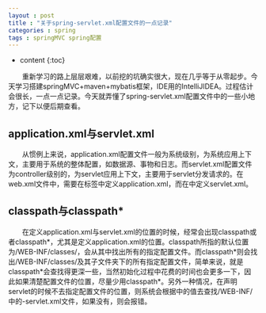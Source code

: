 ```yaml
---
layout : post
title : "关于spring-servlet.xml配置文件的一点记录"
categories : spring
tags : springMVC spring配置
---
```


* content
{:toc}

　　重新学习的路上层层艰难，以前挖的坑确实很大，现在几乎等于从零起步。今天学习搭建springMVC+maven+mybatis框架，IDE用的IntelliJIDEA。过程估计会很长，一点一点记录。今天就弄懂了spring-servlet.xml配置文件中的一些小地方，记下以便后期查看。






## application.xml与servlet.xml

　　从惯例上来说，application.xml配置文件一般为系统级别，为系统应用上下文，主要用于系统的整体配置，如数据源、事物和日志。而servlet.xml配置文件为controller级别的，为servlet应用上下文，主要用于servlet分发请求的。在web.xml文件中，需要在<context-param>标签中定义application.xml，而在<servlet>中定义servlet.xml。

## classpath与classpath*

　　在定义application.xml与servlet.xml的位置的时候，经常会出现classpath或者classpath\*，尤其是定义application.xml的位置。classpath所指的默认位置为/WEB-INF/classes/，会从其中找出所有的指定配置文件。而classpath*则会找出/WEB-INF/classes/及其子文件夹下的所有指定配置文件，简单来说，就是classpath\*会查找得更深一些，当然初始化过程中花费的时间也会更多一下，因此如果清楚配置文件的位置，尽量少用classpath\*。另外一种情况，在声明servlet的时候不去指定配置文件的位置，则系统会根据<servlet-name>中的值去查找/WEB-INF/中的<servlet-name>-servlet.xml文件，如果没有，则会报错。